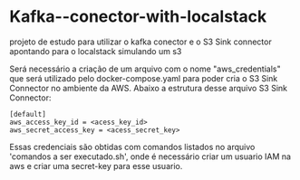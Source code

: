 # Kafka--conector-with-localstack
projeto de estudo para utilizar o kafka conector e o S3 Sink connector apontando para o localstack simulando um s3

Será necessário a criação de um arquivo com o nome "aws_credentials" que será utilizado pelo docker-compose.yaml para poder cria o S3 Sink Connector no ambiente da AWS. Abaixo a estrutura desse arquivo S3 Sink Connector:
```
[default]
aws_access_key_id = <acess_key_id>
aws_secret_access_key = <acess_secret_key>
```

Essas credenciais são obtidas com comandos listados no arquivo 'comandos a ser executado.sh', onde é necessário criar um usuario IAM na aws e criar uma secret-key para esse usuario.